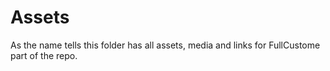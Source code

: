 # Assets

As the name tells this folder has all  assets, media and links for FullCustome part of the repo.
